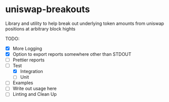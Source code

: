# uniswap-breakouts
Library and utility to help break out underlying token amounts from uniswap positions at arbitrary block hights

TODO:

 - [x] More Logging
 - [x] Option to export reports somewhere other than STDOUT
 - [ ] Prettier reports
 - [ ] Test
   - [x] Integration
   - [ ] Unit
 - [ ] Examples
 - [ ] Write out usage here
 - [ ] Linting and Clean Up

